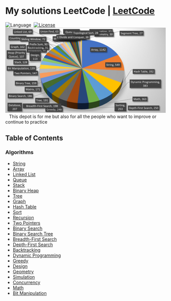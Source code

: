 # My solutions LeetCode | [LeetCode](https://leetcode.com/problemset/all/)
![Language](https://img.shields.io/badge/language-Javascript%20%20Modern%20%2FJava-orange.svg)&nbsp;
[![License](https://img.shields.io/badge/license-MIT-blue.svg)](./LICENSE.md)&nbsp;
![LeetCode Patterns](https://github.com/stephenranaud/leetcode-my-solutions/blob/main/leetcode.png)&nbsp;&nbsp;
This depot is for me but also for all the people who want to improve or continue to practice

## Table of Contents

### Algorithms

* [String](https://github.com/stephenranaud/leetcode-my-solutions/#string)
* [Array](https://github.com/stephenranaud/leetcode-my-solutions/#array)
* [Linked List](https://github.com/stephenranaud/leetcode-my-solutions/#linked-list)
* [Queue](https://github.com/stephenranaud/leetcode-my-solutions/#queue)
* [Stack](https://github.com/stephenranaud/leetcode-my-solutions/#stack)
* [Binary Heap](https://github.com/stephenranaud/leetcode-my-solutions/#binary-heap)
* [Tree](https://github.com/stephenranaud/leetcode-my-solutions/#tree)
* [Graph](https://github.com/stephenranaud/leetcode-my-solutions/#graph)
* [Hash Table](https://github.com/stephenranaud/leetcode-my-solutions/#hash-table)
* [Sort](https://github.com/stephenranaud/leetcode-my-solutions/#sort)
* [Recursion](https://github.com/stephenranaud/leetcode-my-solutions/#recursion)
* [Two Pointers](https://github.com/stephenranaud/leetcode-my-solutions/#two-pointers)
* [Binary Search](https://github.com/stephenranaud/leetcode-my-solutions/#binary-search)
* [Binary Search Tree](https://github.com/stephenranaud/leetcode-my-solutions/#binary-search-tree)
* [Breadth-First Search](https://github.com/stephenranaud/leetcode-my-solutions/#breadth-first-search)
* [Depth-First Search](https://github.com/stephenranaud/leetcode-my-solutions/#depth-first-search)
* [Backtracking](https://github.com/stephenranaud/leetcode-my-solutions/#backtracking)
* [Dynamic Programming](https://github.com/stephenranaud/leetcode-my-solutions/#dynamic-programming)
* [Greedy](https://github.com/stephenranaud/leetcode-my-solutions/#greedy)
* [Design](https://github.com/stephenranaud/leetcode-my-solutions/#design)
* [Geometry](https://github.com/stephenranaud/leetcode-my-solutions/#geometry)
* [Simulation](https://github.com/stephenranaud/leetcode-my-solutions/#simulation)
* [Concurrency](https://github.com/stephenranaud/leetcode-my-solutions/#concurrency)
* [Math](https://github.com/stephenranaud/leetcode-my-solutions/#math)
* [Bit Manipulation](https://github.com/stephenranaud/leetcode-my-solutions/#bit-manipulation)
